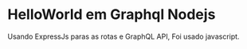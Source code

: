 # HelloWorld em Graphql Nodejs
Usando ExpressJs paras as rotas e GraphQL API,
Foi usado javascript.


